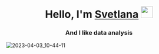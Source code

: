 <h1 align="center">Hello, I'm <a href="https://S-Frolova.ru/" target="_blank">Svetlana</a> 
<img src="https://github.com/blackcater/blackcater/raw/main/images/Hi.gif" height="32"/></h1>
<h3 align="center">And I like data analysis</h3>

![2023-04-03_10-44-11](https://user-images.githubusercontent.com/128723843/229444216-ededa01e-6ee4-4b53-8fb2-173bb7122c32.png)
